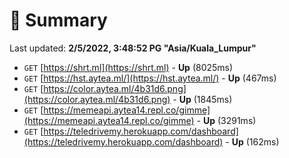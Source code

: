 # 📖 Summary
Last updated: **2/5/2022, 3:48:52 PG "Asia/Kuala_Lumpur"**

- `GET` [https://shrt.ml](https://shrt.ml) - **Up** (8025ms)
- `GET` [https://hst.aytea.ml/](https://hst.aytea.ml/) - **Up** (467ms)
- `GET` [https://color.aytea.ml/4b31d6.png](https://color.aytea.ml/4b31d6.png) - **Up** (1845ms)
- `GET` [https://memeapi.aytea14.repl.co/gimme](https://memeapi.aytea14.repl.co/gimme) - **Up** (3291ms)
- `GET` [https://teledrivemy.herokuapp.com/dashboard](https://teledrivemy.herokuapp.com/dashboard) - **Up** (162ms)
